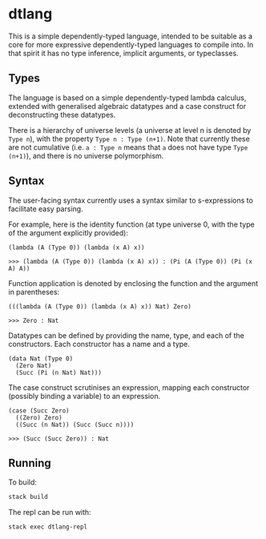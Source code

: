 # dtlang

This is a simple dependently-typed language, intended to be suitable as a core for more expressive dependently-typed languages to compile into. In that spirit it has no type inference, implicit arguments, or typeclasses.


## Types

The language is based on a simple dependently-typed lambda calculus, extended with generalised algebraic datatypes and a case construct for deconstructing these datatypes.

There is a hierarchy of universe levels (a universe at level n is denoted by `Type n`), with the property `Type n : Type (n+1)`. Note that currently these are not cumulative (i.e. `a : Type n` means that `a` does not have type `Type (n+1)`), and there is no universe polymorphism.


## Syntax

The user-facing syntax currently uses a syntax similar to s-expressions to facilitate easy parsing.

For example, here is the identity function (at type universe 0, with the type of the argument explicitly provided):
```
(lambda (A (Type 0)) (lambda (x A) x))
```
```
>>> (lambda (A (Type 0)) (lambda (x A) x)) : (Pi (A (Type 0)) (Pi (x A) A))
```

Function application is denoted by enclosing the function and the argument in parentheses:
```
(((lambda (A (Type 0)) (lambda (x A) x)) Nat) Zero)
```
```
>>> Zero : Nat
```

Datatypes can be defined by providing the name, type, and each of the constructors. Each constructor has a name and a type.
```
(data Nat (Type 0)
  (Zero Nat)
  (Succ (Pi (n Nat) Nat)))
```

The case construct scrutinises an expression, mapping each constructor (possibly binding a variable) to an expression.
```
(case (Succ Zero)
  ((Zero) Zero)
  ((Succ (n Nat)) (Succ (Succ n))))
```
```
>>> (Succ (Succ Zero)) : Nat
```

## Running

To build:
```sh
stack build
```

The repl can be run with:
```sh
stack exec dtlang-repl
```
